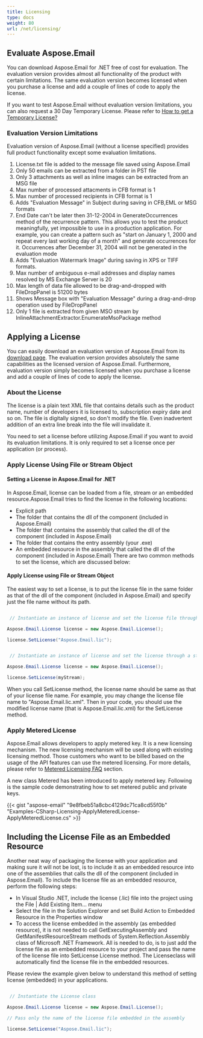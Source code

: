 ```yaml
---
title: Licensing
type: docs
weight: 80
url: /net/licensing/
---
```



## **Evaluate Aspose.Email**
You can download Aspose.Email for .NET free of cost for evaluation. The evaluation version provides almost all functionality of the product with certain limitations. The same evaluation version becomes licensed when you purchase a license and add a couple of lines of code to apply the license.

If you want to test Aspose.Email without evaluation version limitations, you can also request a 30 Day Temporary License. Please refer to [How to get a Temporary License?](https://purchase.aspose.com/temporary-license)
### **Evaluation Version Limitations**
Evaluation version of Aspose.Email (without a license specified) provides full product functionality except some evaluation limitations.

1. License.txt file is added to the message file saved using Aspose.Email
1. Only 50 emails can be extracted from a folder in PST file
1. Only 3 attachments as well as inline images can be extracted from an MSG file
1. Max number of processed attacments in CFB format is 1
1. Max number of processed recipients in CFB format is 1
1. Adds "Evaluation Message" in Subject during saving in CFB,EML or MSG formats
1. End Date can't be later then 31-12-2004 in GenerateOccurrences method of the recurrence pattern. This allows you to test the product meaningfully, yet impossible to use in a production application. For example, you can create a pattern such as "start on January 1, 2000 and repeat every last working day of a month" and generate occurrences for it. Occurrences after December 31, 2004 will not be generated in the evaluation mode
1. Adds "Evaluation Watermark Image" during saving in XPS or TIFF formats.
1. Max number of ambiguous e-mail addresses and display names resolved by MS Exchange Server is 20
1. Max length of data file allowed to be drag-and-dropped with FileDropPanel is 51200 bytes
1. Shows Message box with "Evaluation Message" during a drag-and-drop operation used by FileDropPanel
1. Only 1 file is extracted from given MSO stream by InlineAttachmentExtractor.EnumerateMsoPackage method
## **Applying a License**
You can easily download an evaluation version of Aspose.Email from its [download page](https://www.nuget.org/packages/Aspose.Email/). The evaluation version provides absolutely the same capabilities as the licensed version of Aspose.Email. Furthermore, evaluation version simply becomes licensed when you purchase a license and add a couple of lines of code to apply the license.
### **About the License**
The license is a plain text XML file that contains details such as the product name, number of developers it is licensed to, subscription expiry date and so on. The file is digitally signed, so don't modify the file. Even inadvertent addition of an extra line break into the file will invalidate it.

You need to set a license before utilizing Aspose.Email if you want to avoid its evaluation limitations. It is only required to set a license once per application (or process).
### **Apply License Using File or Stream Object**
#### **Setting a License in Aspose.Email for .NET**
In Aspose.Email, license can be loaded from a file, stream or an embedded resource.Aspose.Email tries to find the license in the following locations:

- Explicit path
- The folder that contains the dll of the component (included in Aspose.Email)
- The folder that contains the assembly that called the dll of the component (included in Aspose.Email)
- The folder that contains the entry assembly (your .exe)
- An embedded resource in the assembly that called the dll of the component (included in Aspose.Email) There are two common methods to set the license, which are discussed below:
#### **Apply License using File or Stream Object**
The easiest way to set a license, is to put the license file in the same folder as that of the dll of the component (included in Aspose.Email) and specify just the file name without its path.



``` java

 // Instantiate an instance of license and set the license file through its path

Aspose.Email.License license = new Aspose.Email.License();

license.SetLicense("Aspose.Email.lic");

```

``` java

 // Instantiate an instance of license and set the license through a stream

Aspose.Email.License license = new Aspose.Email.License();

license.SetLicense(myStream);

```



When you call SetLicense method, the license name should be same as that of your license file name. For example, you may change the license file name to "Aspose.Email.lic.xml". Then in your code, you should use the modified license name (that is Aspose.Email.lic.xml) for the SetLicense method.
### **Apply Metered License**
Aspose.Email allows developers to apply metered key. It is a new licensing mechanism. The new licensing mechanism will be used along with existing licensing method. Those customers who want to be billed based on the usage of the API features can use the metered licensing. For more details, please refer to [Metered Licensing FAQ](https://purchase.aspose.com/faqs/licensing/metered) section.

A new class Metered has been introduced to apply metered key. Following is the sample code demonstrating how to set metered public and private keys.

{{< gist "aspose-email" "9e8fbeb51a8cbc4129dc71ca8cd55f0b" "Examples-CSharp-Licensing-ApplyMeteredLicense-ApplyMeteredLicense.cs" >}}
## **Including the License File as an Embedded Resource**
Another neat way of packaging the license with your application and making sure it will not be lost, is to include it as an embedded resource into one of the assemblies that calls the dll of the component (included in Aspose.Email). To include the license file as an embedded resource, perform the following steps:

- In Visual Studio .NET, include the license (.lic) file into the project using the File | Add Existing Item... menu
- Select the file in the Solution Explorer and set Build Action to Embedded Resource in the Properties window
- To access the license embedded in the assembly (as embedded resource), it is not needed to call GetExecutingAssembly and GetManifestResourceStream methods of System.Reflection.Assembly class of Microsoft .NET Framework. All is needed to do, is to just add the license file as an embedded resource to your project and pass the name of the license file into SetLicense License method. The Licenseclass will automatically find the license file in the embedded resources.

Please review the example given below to understand this method of setting license (embedded) in your applications.



``` java

 // Instantiate the License class

Aspose.Email.License license = new Aspose.Email.License();

// Pass only the name of the license file embedded in the assembly

license.SetLicense("Aspose.Email.lic");

```
